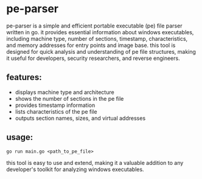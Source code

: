 # pe-parser

pe-parser is a simple and efficient portable executable (pe) file parser written in go. it provides essential information about windows executables, including machine type, number of sections, timestamp, characteristics, and memory addresses for entry points and image base. this tool is designed for quick analysis and understanding of pe file structures, making it useful for developers, security researchers, and reverse engineers.

## features:

- displays machine type and architecture
- shows the number of sections in the pe file
- provides timestamp information
- lists characteristics of the pe file
- outputs section names, sizes, and virtual addresses

## usage:
`go run main.go <path_to_pe_file>`

this tool is easy to use and extend, making it a valuable addition to any developer's toolkit for analyzing windows executables.
